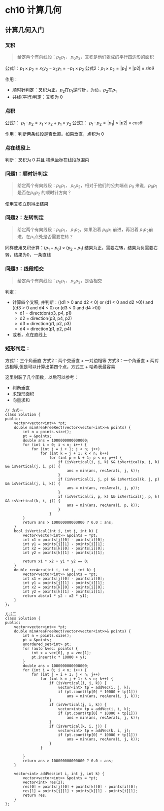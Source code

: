# ch10 计算几何

## 计算几何入门

### 叉积
>  给定两个有向线段：$p_0p_1$， $p_0p_2$，叉积是他们张成的平行四边形的面积

公式1：$p_1 \times p_2 = x_1y_2 - x_2y_1 = -p_1 \times p_2$
公式2：$p_1 \times p_2 = |p_1| \times |p2| \times sin\theta$

作用：
* 顺时针判定：叉积为正，$p_2$在$p_1$逆时针，为负，$p_2$在$p_1$
* 共线(平行)判定：叉积为 0

### 点积

公式1： $p_1 \cdot p_2 = x_1 \times x_2 + y_1 \times y_2$
公式2： $p_1 \cdot p_2 = |p_1| \times |p2| \times cos\theta$

作用：判断两条线段是否垂直。如果垂直，点积为 0

### 点在线段上

判断：叉积为 0 并且 横纵坐标在线段范围内


### 问题1：顺时针判定
> 给定两个有向线段：$p_0p_1$， $p_0p_2$，相对于他们的公共端点 $p_0$ 来说，$p_0p_1$ 是否在$p_0p_2$ 的顺时针方向？

使用叉积立刻得出结果


### 问题2：左转判定
> 给定两个有向线段：$p_0p_1$， $p_1p_2$，如果沿着 $p_0p_1$ 前进，再沿着 $p_1p_2$前进，在$p_1$点处是否需要左转？

同样使用叉积计算：$(p_1 - p_0) \times (p_2 - p_1)$ 结果为正，需要左转，结果为负需要右转，结果为0，一条直线


### 问题3：线段相交
> 给定两个有向线段：$p_0p_1$， $p_2p_3$，是否相交

判定：
* 计算四个叉积, 并判断：((d1 > 0 and d2 < 0) or (d1 < 0 and d2 >0)) and ((d3 > 0 and d4 < 0) or (d3 < 0 and d4 >0))
  * d1 = directdon(p3, p4, p1)
  * d2 = direction(p3, p4, p2)
  * d3 = direction(p1, p2, p3)
  * d4 = direction(p1, p2, p4)
* 或者，点在直线上

### 矩形判定：
方式1：三个角垂直
方式2：两个交垂直 + 一对边相等
方式3：一个角垂直 + 两对边相等,但是可以计算出第四个点，方式三 + 哈希表最容易

这里封装了几个函数，以后可以参考：
* 判断垂直
* 求矩形面积
* 向量求和
```
// 方式一
class Solution {
public:
    vector<vector<int>> *pt;
    double minAreaFreeRect(vector<vector<int>>& points) {
        int n = points.size();
        pt = &points;
        double ans = 1000000000000000;
        for (int i = 0; i < n; i++) {
            for (int j = i + 1; j < n; j++) 
                for (int k = j + 1; k < n; k++)
                    for (int p = k + 1; p < n; p++) {
                        if (isVertical(i, j, k) && isVertical(p, j, k) && isVertical(j, i, p)) {
                            ans = min(ans, recAera(i, j, k));
                        }
                        if (isVertical(i, j, p) && isVertical(k, j, p) && isVertical(j, i, k)) {
                            ans = min(ans, recAera(i, j, p));
                        }
                        if (isVertical(i, p, k) && isVertical(j, p, k) && isVertical(k, i, j)) {
                            ans = min(ans, recAera(i, p, k));
                        }
                    }
        }
        return ans > 100000000000000 ? 0.0 : ans;
    }
    bool isVertical(int i, int j, int k) {
        vector<vector<int>> &points = *pt;
        int x1 = points[j][0] - points[i][0];
        int y1 = points[j][1] - points[i][1];
        int x2 = points[k][0] - points[i][0];
        int y2 = points[k][1] - points[i][1];
        
        return x1 * x2 + y1 * y2 == 0;
    }
    double recAera(int i, int j, int k) {
        vector<vector<int>> &points = *pt;
        int x1 = points[j][0] - points[i][0];
        int y1 = points[j][1] - points[i][1];
        int x2 = points[k][0] - points[i][0];
        int y2 = points[k][1] - points[i][1];
        return abs(x1 * y2 - x2 * y1);
    }
};

方式三
class Solution {
public:
    vector<vector<int>> *pt;
    double minAreaFreeRect(vector<vector<int>>& points) {
        int n = points.size();
        pt = &points;
        unordered_set<int> pt;
        for (auto &vec: points) {
            int x = vec[0], y = vec[1];
            pt.insert(x * 10000 + y);
        }
        double ans = 1000000000000000;
        for (int i = 0; i < n; i++) {
            for (int j = i + 1; j < n; j++) 
                for (int k = j + 1; k < n; k++) {
                    if (isVertical(i, j, k)) {
                        vector<int> tp = addVec(i, j, k);
                        if (pt.count(tp[0] * 10000 + tp[1]))
                            ans = min(ans, recAera(i, j, k));
                    }
                    if (isVertical(j, i, k)) {
                        vector<int> tp = addVec(j, i, k);
                        if (pt.count(tp[0] * 10000 + tp[1]))
                            ans = min(ans, recAera(i, j, k));
                    }
                    if (isVertical(k, i, j)) {
                        vector<int> tp = addVec(k, i, j);
                        if (pt.count(tp[0] * 10000 + tp[1]))
                            ans = min(ans, recAera(i, j, k));
                    }
                }

        }
        return ans > 100000000000000 ? 0.0 : ans;
    }

    vector<int> addVec(int i, int j, int k) {
        vector<vector<int>> &points = *pt;
        vector<int> res(2);
        res[0] = points[j][0] + points[k][0] - points[i][0];
        res[1] = points[j][1] + points[k][1] - points[i][1];
        return res;
    }
};

```



